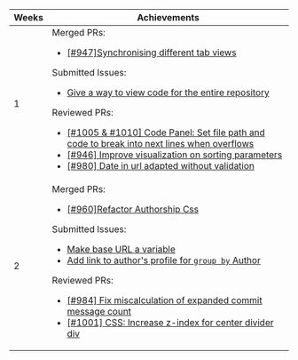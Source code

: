 Weeks | Achievements
-----|-------------
1 |Merged PRs: <ul><li>[[#947]Synchronising different tab views](https://github.com/reposense/RepoSense/pull/948)</li></ul>Submitted Issues:<ul><li>[Give a way to view code for the entire repository](https://github.com/reposense/RepoSense/issues/996)</li></ul>Reviewed PRs:<ul><li>[[#1005 & #1010] Code Panel: Set file path and code to break into next lines when overflows](https://github.com/reposense/RepoSense/pull/1008)</li><li>[[#946] Improve visualization on sorting parameters](https://github.com/reposense/RepoSense/pull/959)</li><li>[[#980] Date in url adapted without validation](https://github.com/reposense/RepoSense/pull/990)</li></ul>
2 |Merged PRs: <ul><li>[[#960]Refactor Authorship Css](https://github.com/reposense/RepoSense/pull/986)</li></ul>Submitted Issues:<ul><li>[Make base URL a variable](https://github.com/reposense/RepoSense/issues/1021)</li><li>[Add link to author's profile for `group by` Author](https://github.com/reposense/RepoSense/issues/1016)</li></ul>Reviewed PRs:<ul><li>[[#984] Fix miscalculation of expanded commit message count](https://github.com/reposense/RepoSense/pull/998)</li><li>[[#1001] CSS: Increase z-index for center divider div](https://github.com/reposense/RepoSense/pull/1011)</li></ul>
